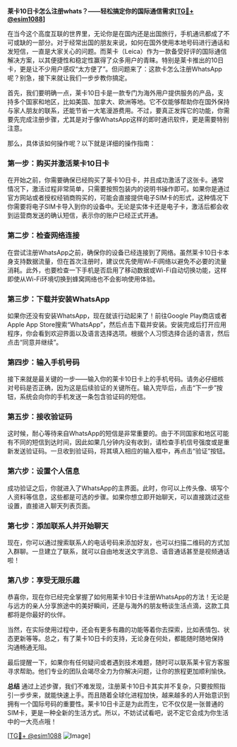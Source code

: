 **莱卡10日卡怎么注册whats？——轻松搞定你的国际通信需求[[TG💪+ @esim1088](https://t.me/s/esim1088)]**

在当今这个高度互联的世界里，无论你是在国内还是出国旅行，手机通讯都成了不可或缺的一部分。对于经常出国的朋友来说，如何在国外使用本地号码进行通话和发短信，一直是大家关心的问题。而莱卡（Leica）作为一款备受好评的国际通信解决方案，以其便捷性和稳定性赢得了众多用户的青睐。特别是莱卡推出的10日卡，更是让不少用户感叹“太方便了”。但问题来了：这款卡怎么注册WhatsApp呢？别急，接下来就让我们一步步教你搞定。

首先，我们要明确一点，莱卡10日卡是一款专门为海外用户提供服务的产品，支持多个国家和地区，比如美国、加拿大、欧洲等地。它不仅能够帮助你在国外保持与家人朋友的联系，还能节省一大笔漫游费用。不过，要真正发挥它的功能，你需要先完成注册步骤，尤其是对于像WhatsApp这样的即时通讯软件，更是需要特别注意。

那么，具体该如何操作呢？以下就是详细的操作指南：

### **第一步：购买并激活莱卡10日卡**
在开始之前，你需要确保已经购买了莱卡10日卡，并且成功激活了这张卡。通常情况下，激活过程非常简单，只需要按照包装内的说明书操作即可。如果你是通过官方网站或者授权经销商购买的，可能会直接提供电子SIM卡的形式，这种情况下你需要将电子SIM卡导入到你的设备中。无论是实体卡还是电子卡，激活后都会收到运营商发送的确认短信，表示你的账户已经正式开通。

### **第二步：检查网络连接**
在尝试注册WhatsApp之前，确保你的设备已经连接到了网络。虽然莱卡10日卡本身支持数据流量，但在首次注册时，建议优先使用Wi-Fi网络以避免不必要的流量消耗。此外，也要检查一下手机是否启用了移动数据或Wi-Fi自动切换功能，这样即使从Wi-Fi环境切换到蜂窝网络也不会影响使用体验。

### **第三步：下载并安装WhatsApp**
如果你还没有安装WhatsApp，现在就该行动起来了！前往Google Play商店或者Apple App Store搜索“WhatsApp”，然后点击下载并安装。安装完成后打开应用程序，你会看到欢迎界面以及语言选择选项。根据个人习惯选择合适的语言，然后点击“同意并继续”。

### **第四步：输入手机号码**
接下来就是最关键的一步——输入你的莱卡10日卡上的手机号码。请务必仔细核对号码是否正确，因为这是后续验证的关键所在。输入完毕后，点击“下一步”按钮，系统会向你的手机发送一条包含验证码的短信。

### **第五步：接收验证码**
这时候，耐心等待来自WhatsApp的短信是非常重要的。由于不同国家和地区可能有不同的短信到达时间，因此如果几分钟内没有收到，请检查手机信号强度或是重新发送验证码。一旦收到验证码，将其填入相应的输入框中，再点击“验证”按钮。

### **第六步：设置个人信息**
成功验证之后，你就进入了WhatsApp的主界面。此时，你可以上传头像、填写个人资料等信息，这些都是可选的步骤。如果你想立即开始聊天，可以直接跳过这些设置，直接进入聊天列表页面。

### **第七步：添加联系人并开始聊天**
现在，你可以通过搜索联系人的电话号码来添加好友，也可以扫描二维码的方式加入群聊。一旦建立了联系，就可以自由地发送文字消息、语音通话甚至是视频通话啦！

### **第八步：享受无限乐趣**
恭喜你，现在你已经完全掌握了如何用莱卡10日卡注册WhatsApp的方法！无论是与远方的亲人分享旅途中的美好瞬间，还是与海外的朋友畅谈生活点滴，这款工具都将是你最好的伙伴。

当然，在实际使用过程中，还会有更多有趣的功能等着你去探索，比如表情包、状态更新等等。总之，有了莱卡10日卡的支持，无论身在何处，都能随时随地保持沟通畅通无阻。

最后提醒一下，如果你有任何疑问或者遇到技术难题，随时可以联系莱卡官方客服寻求帮助。他们专业的团队会竭尽全力为你解决问题，让你的旅程更加顺利愉快。

**总结**
通过上述步骤，我们不难发现，注册莱卡10日卡其实并不复杂，只要按照指引一步步来，就能快速上手。而且随着全球化进程加快，越来越多的人开始意识到拥有一个国际号码的重要性。莱卡10日卡正是为此而生，它不仅仅是一张普通的SIM卡，更是一种全新的生活方式。所以，不妨试试看吧，说不定它会成为你生活中的一大亮点哦！

[[TG💪+ @esim1088](https://t.me/s/esim1088) ![Image](https://i.postimg.cc/4NQfJmqS/Snipaste-2025-05-13-00-14-12.png)]